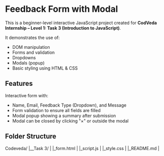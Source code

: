 # Feedback Form with Modal 

This is a beginner-level interactive JavaScript project created for **CodVeda Internship – Level 1: Task 3 (Introduction to JavaScript)**.

It demonstrates the use of:
- DOM manipulation
- Forms and validation
- Dropdowns
- Modals (popup)
- Basic styling using HTML & CSS


## Features

  Interactive form with:
- Name, Email, Feedback Type (Dropdown), and Message  
- Form validation to ensure all fields are filled  
- Modal popup showing a summary after submission  
- Modal can be closed by clicking "×" or outside the modal


## Folder Structure

Codeveda/
|__Task 3/
|  |_form.html
|  |_script.js
|  |_style.css
|  |_README.md
|
